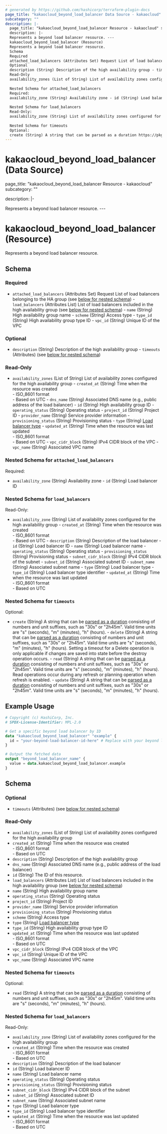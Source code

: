 ```yaml
---
# generated by https://github.com/hashicorp/terraform-plugin-docs
page_title: "kakaocloud_beyond_load_balancer Data Source - kakaocloud"
subcategory: ""
description: |-
  page_title: "kakaocloud_beyond_load_balancer Resource - kakaocloud" subcategory: ""
  description: |-
  Represents a beyond load balancer resource. ---
  kakaocloud_beyond_load_balancer (Resource)
  Represents a beyond load balancer resource.
  Schema
  Required
  attached_load_balancers (Attributes Set) Request List of load balancers belonging to the HA group (see below for nested schema) - load_balancers (Attributes List) List of load balancers included in the high availability group (see below for nested schema) - name (String) High availability group name - scheme (String) Access type - type_id (String) High availability group type ID - vpc_id (String) Unique ID of the VPC
  Optional
  description (String) Description of the high availability group - timeouts (Attributes) (see below for nested schema)
  Read-Only
  availability_zones (List of String) List of availability zones configured for the high availability group - created_at (String) Time when the resource was created  - ISO_8601 format   - Based on UTC - dns_name (String) Associated DNS name (e.g., public address of the load balancer) - id (String) High availability group ID - operating_status (String) Operating status - project_id (String) Project ID - provider_name (String) Service provider information - provisioning_status (String) Provisioning status - type (String) Load balancer type https://docs.kakaocloud.com/en/service/bns/lb/lb-overview#사용-목적에-따른-로드-밸런서-유형-제공 - updated_at (String) Time when the resource was last updated  - ISO_8601 format   - Based on UTC - vpc_cidr_block (String) IPv4 CIDR block of the VPC - vpc_name (String) Associated VPC name
  
  Nested Schema for attached_load_balancers
  Required:
  availability_zone (String) Availability zone - id (String) Load balancer ID
  
  Nested Schema for load_balancers
  Read-Only:
  availability_zone (String) List of availability zones configured for the high availability group - created_at (String) Time when the resource was created  - ISO_8601 format   - Based on UTC - description (String) Description of the load balancer - id (String) Load balancer ID - name (String) Load balancer name - operating_status (String) Operating status - provisioning_status (String) Provisioning status - subnet_cidr_block (String) IPv4 CIDR block of the subnet - subnet_id (String) Associated subnet ID - subnet_name (String) Associated subnet name - type (String) Load balancer type - type_id (String) Load balancer type identifier - updated_at (String) Time when the resource was last updated  - ISO_8601 format   - Based on UTC
  
  Nested Schema for timeouts
  Optional:
  create (String) A string that can be parsed as a duration https://pkg.go.dev/time#ParseDuration consisting of numbers and unit suffixes, such as "30s" or "2h45m". Valid time units are "s" (seconds), "m" (minutes), "h" (hours). - delete (String) A string that can be parsed as a duration https://pkg.go.dev/time#ParseDuration consisting of numbers and unit suffixes, such as "30s" or "2h45m". Valid time units are "s" (seconds), "m" (minutes), "h" (hours). Setting a timeout for a Delete operation is only applicable if changes are saved into state before the destroy operation occurs. - read (String) A string that can be parsed as a duration https://pkg.go.dev/time#ParseDuration consisting of numbers and unit suffixes, such as "30s" or "2h45m". Valid time units are "s" (seconds), "m" (minutes), "h" (hours). Read operations occur during any refresh or planning operation when refresh is enabled. - update (String) A string that can be parsed as a duration https://pkg.go.dev/time#ParseDuration consisting of numbers and unit suffixes, such as "30s" or "2h45m". Valid time units are "s" (seconds), "m" (minutes), "h" (hours).
---
```


# kakaocloud_beyond_load_balancer (Data Source)

page_title: "kakaocloud_beyond_load_balancer Resource - kakaocloud" subcategory: ""

description: |-

Represents a beyond load balancer resource. ---

# kakaocloud_beyond_load_balancer (Resource)

Represents a beyond load balancer resource.

<!-- schema generated by tfplugindocs -->

## Schema

### Required

- `attached_load_balancers` (Attributes Set) Request List of load balancers belonging to the HA group (see [below for nested schema](#nestedatt--attached_load_balancers)) - `load_balancers` (Attributes List) List of load balancers included in the high availability group (see [below for nested schema](#nestedatt--load_balancers)) - `name` (String) High availability group name - `scheme` (String) Access type - `type_id` (String) High availability group type ID - `vpc_id` (String) Unique ID of the VPC

### Optional

- `description` (String) Description of the high availability group - `timeouts` (Attributes) (see [below for nested schema](#nestedatt--timeouts))

### Read-Only

- `availability_zones` (List of String) List of availability zones configured for the high availability group - `created_at` (String) Time when the resource was created <br/> - ISO_8601 format  <br/> - Based on UTC - `dns_name` (String) Associated DNS name (e.g., public address of the load balancer) - `id` (String) High availability group ID - `operating_status` (String) Operating status - `project_id` (String) Project ID - `provider_name` (String) Service provider information - `provisioning_status` (String) Provisioning status - `type` (String) [Load balancer type](https://docs.kakaocloud.com/en/service/bns/lb/lb-overview#사용-목적에-따른-로드-밸런서-유형-제공) - `updated_at` (String) Time when the resource was last updated <br/> - ISO_8601 format  <br/> - Based on UTC - `vpc_cidr_block` (String) IPv4 CIDR block of the VPC - `vpc_name` (String) Associated VPC name

<a id="nestedatt--attached_load_balancers"></a>

### Nested Schema for `attached_load_balancers`

Required:

- `availability_zone` (String) Availability zone - `id` (String) Load balancer ID

<a id="nestedatt--load_balancers"></a>

### Nested Schema for `load_balancers`

Read-Only:

- `availability_zone` (String) List of availability zones configured for the high availability group - `created_at` (String) Time when the resource was created <br/> - ISO_8601 format  <br/> - Based on UTC - `description` (String) Description of the load balancer - `id` (String) Load balancer ID - `name` (String) Load balancer name - `operating_status` (String) Operating status - `provisioning_status` (String) Provisioning status - `subnet_cidr_block` (String) IPv4 CIDR block of the subnet - `subnet_id` (String) Associated subnet ID - `subnet_name` (String) Associated subnet name - `type` (String) Load balancer type - `type_id` (String) Load balancer type identifier - `updated_at` (String) Time when the resource was last updated <br/> - ISO_8601 format  <br/> - Based on UTC

<a id="nestedatt--timeouts"></a>

### Nested Schema for `timeouts`

Optional:

- `create` (String) A string that can be [parsed as a duration](https://pkg.go.dev/time#ParseDuration) consisting of numbers and unit suffixes, such as "30s" or "2h45m". Valid time units are "s" (seconds), "m" (minutes), "h" (hours). - `delete` (String) A string that can be [parsed as a duration](https://pkg.go.dev/time#ParseDuration) consisting of numbers and unit suffixes, such as "30s" or "2h45m". Valid time units are "s" (seconds), "m" (minutes), "h" (hours). Setting a timeout for a Delete operation is only applicable if changes are saved into state before the destroy operation occurs. - `read` (String) A string that can be [parsed as a duration](https://pkg.go.dev/time#ParseDuration) consisting of numbers and unit suffixes, such as "30s" or "2h45m". Valid time units are "s" (seconds), "m" (minutes), "h" (hours). Read operations occur during any refresh or planning operation when refresh is enabled. - `update` (String) A string that can be [parsed as a duration](https://pkg.go.dev/time#ParseDuration) consisting of numbers and unit suffixes, such as "30s" or "2h45m". Valid time units are "s" (seconds), "m" (minutes), "h" (hours).

## Example Usage

```terraform
# Copyright (c) HashiCorp, Inc.
# SPDX-License-Identifier: MPL-2.0

# Get a specific beyond load balancer by ID
data "kakaocloud_beyond_load_balancer" "example" {
  id = "your-beyond-load-balancer-id-here" # Replace with your beyond load balancer ID
}

# Output the fetched data
output "beyond_load_balancer_name" {
  value = data.kakaocloud_beyond_load_balancer.example
}
```

<!-- schema generated by tfplugindocs -->
## Schema

### Optional

- `timeouts` (Attributes) (see [below for nested schema](#nestedatt--timeouts))

### Read-Only

- `availability_zones` (List of String) List of availability zones configured for the high availability group
- `created_at` (String) Time when the resource was created <br/> - ISO_8601 format  <br/> - Based on UTC
- `description` (String) Description of the high availability group
- `dns_name` (String) Associated DNS name (e.g., public address of the load balancer)
- `id` (String) The ID of this resource.
- `load_balancers` (Attributes List) List of load balancers included in the high availability group (see [below for nested schema](#nestedatt--load_balancers))
- `name` (String) High availability group name
- `operating_status` (String) Operating status
- `project_id` (String) Project ID
- `provider_name` (String) Service provider information
- `provisioning_status` (String) Provisioning status
- `scheme` (String) Access type
- `type` (String) [Load balancer type](https://docs.kakaocloud.com/en/service/bns/lb/lb-overview#사용-목적에-따른-로드-밸런서-유형-제공)
- `type_id` (String) High availability group type ID
- `updated_at` (String) Time when the resource was last updated <br/> - ISO_8601 format  <br/> - Based on UTC
- `vpc_cidr_block` (String) IPv4 CIDR block of the VPC
- `vpc_id` (String) Unique ID of the VPC
- `vpc_name` (String) Associated VPC name

<a id="nestedatt--timeouts"></a>
### Nested Schema for `timeouts`

Optional:

- `read` (String) A string that can be [parsed as a duration](https://pkg.go.dev/time#ParseDuration) consisting of numbers and unit suffixes, such as "30s" or "2h45m". Valid time units are "s" (seconds), "m" (minutes), "h" (hours).


<a id="nestedatt--load_balancers"></a>
### Nested Schema for `load_balancers`

Read-Only:

- `availability_zone` (String) List of availability zones configured for the high availability group
- `created_at` (String) Time when the resource was created <br/> - ISO_8601 format  <br/> - Based on UTC
- `description` (String) Description of the load balancer
- `id` (String) Load balancer ID
- `name` (String) Load balancer name
- `operating_status` (String) Operating status
- `provisioning_status` (String) Provisioning status
- `subnet_cidr_block` (String) IPv4 CIDR block of the subnet
- `subnet_id` (String) Associated subnet ID
- `subnet_name` (String) Associated subnet name
- `type` (String) Load balancer type
- `type_id` (String) Load balancer type identifier
- `updated_at` (String) Time when the resource was last updated <br/> - ISO_8601 format  <br/> - Based on UTC
